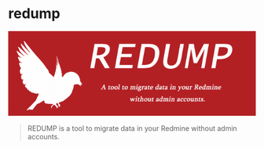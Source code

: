# redump

![redmup_logo](./docs/images/redump.logo.png)

> REDUMP is a tool to migrate data in your Redmine without admin accounts.
